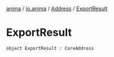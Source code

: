 [anima](../../index.md) / [io.anima](../index.md) / [Address](index.md) / [ExportResult](./-export-result.md)

# ExportResult

`object ExportResult : CoreAddress`